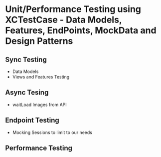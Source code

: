 
# Unit/Performance Testing using XCTestCase - Data Models, Features, EndPoints, MockData and Design Patterns


## Sync Testing
* Data Models
* Views and Features Testing 


## Async Tesing
* waitLoad Images from API


## Endpoint Testing
* Mocking Sessions to limit to our needs



## Performance Testing

